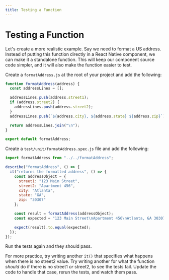 ```yaml
---
title: Testing a Function
---
```


# Testing a Function

Let's create a more realistic example. Say we need to format a US address. Instead of putting this function directly in a React Native component, we can make it a standalone function. This will keep our component source code simpler, and it will also make the function easier to test.

Create a `formatAddress.js` at the root of your project and add the following:

```javascript
function formatAddress(address) {
  const addressLines = [];

  addressLines.push(address.street1);
  if (address.street2) {
    addressLines.push(address.street2);
  }
  addressLines.push(`${address.city}, ${address.state} ${address.zip}`);

  return addressLines.join("\n");
}

export default formatAddress;
```

Create a `test/unit/formatAddress.spec.js` file and add the following:

```javascript
import formatAddress from "../../formatAddress";

describe("formatAddress", () => {
  it("returns the formatted address", () => {
    const addressObject = {
      street1: "123 Main Street",
      street2: "Apartment 456",
      city: "Atlanta",
      state: "GA",
      zip: "30307"
    };

    const result = formatAddress(addressObject);
    const expected = "123 Main Street\nApartment 456\nAtlanta, GA 30307";

    expect(result).to.equal(expected);
  });
});
```

Run the tests again and they should pass.

For more practice, try writing another `it()` that specifies what happens when there is no street2 value. Try writing another for what the function _should_ do if there is no street1 _or_ street2, to see the tests fail. Update the code to handle that case, rerun the tests, and watch them pass.
